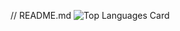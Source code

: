 // README.md
![Top Languages Card](https://github-readme-stats.vercel.app/api/top-langs/?username=shinokada)
